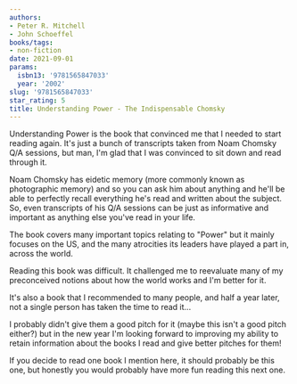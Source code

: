 ```yaml
---
authors:
- Peter R. Mitchell
- John Schoeffel
books/tags:
- non-fiction
date: 2021-09-01
params:
  isbn13: '9781565847033'
  year: '2002'
slug: '9781565847033'
star_rating: 5
title: Understanding Power - The Indispensable Chomsky
---
```


Understanding Power is the book that convinced me that I needed to start reading again. It's just a bunch of transcripts taken from Noam Chomsky Q/A sessions, but man, I'm glad that I was convinced to sit down and read through it.

<!--more-->

Noam Chomsky has eidetic memory (more commonly known as photographic memory) and so you can ask him about anything and he'll be able to perfectly recall everything he's read and written about the subject. So, even transcripts of his Q/A sessions can be just as informative and important as anything else you've read in your life.

The book covers many important topics relating to "Power" but it mainly focuses on the US, and the many atrocities its leaders have played a part in, across the world.

Reading this book was difficult. It challenged me to reevaluate many of my preconceived notions about how the world works and I'm better for it.

It's also a book that I recommended to many people, and half a year later, not a single person has taken the time to read it...

I probably didn't give them a good pitch for it (maybe this isn't a good pitch either?) but in the new year I'm looking forward to improving my ability to retain information about the books I read and give better pitches for them!

If you decide to read one book I mention here, it should probably be this one, but honestly you would probably have more fun reading this next one.